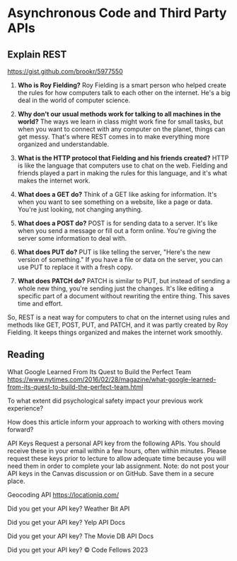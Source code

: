 # Asynchronous Code and Third Party APIs

## Explain REST 
https://gist.github.com/brookr/5977550

1. **Who is Roy Fielding?**
   Roy Fielding is a smart person who helped create the rules for how computers talk to each other on the internet. He's a big deal in the world of computer science.

2. **Why don't our usual methods work for talking to all machines in the world?**
   The ways we learn in class might work fine for small tasks, but when you want to connect with any computer on the planet, things can get messy. That's where REST comes in to make everything more organized and understandable.

3. **What is the HTTP protocol that Fielding and his friends created?**
   HTTP is like the language that computers use to chat on the web. Fielding and friends played a part in making the rules for this language, and it's what makes the internet work.

4. **What does a GET do?**
   Think of a GET like asking for information. It's when you want to see something on a website, like a page or data. You're just looking, not changing anything.

5. **What does a POST do?**
   POST is for sending data to a server. It's like when you send a message or fill out a form online. You're giving the server some information to deal with.

6. **What does PUT do?**
   PUT is like telling the server, "Here's the new version of something." If you have a file or data on the server, you can use PUT to replace it with a fresh copy.

7. **What does PATCH do?**
   PATCH is similar to PUT, but instead of sending a whole new thing, you're sending just the changes. It's like editing a specific part of a document without rewriting the entire thing. This saves time and effort.

So, REST is a neat way for computers to chat on the internet using rules and methods like GET, POST, PUT, and PATCH, and it was partly created by Roy Fielding. It keeps things organized and makes the internet work smoothly.

## Reading
What Google Learned From Its Quest to Build the Perfect Team
https://www.nytimes.com/2016/02/28/magazine/what-google-learned-from-its-quest-to-build-the-perfect-team.html

To what extent did psychological safety impact your previous work experience?

How does this article inform your approach to working with others moving forward?

API Keys
Request a personal API key from the following APIs. You should receive these in your email within a few hours, often within minutes. Please request these keys prior to lecture to allow adequate time because you will need them in order to complete your lab assignment. Note: do not post your API keys in the Canvas discussion or on GitHub. Save them in a secure place.

Geocoding API
https://locationiq.com/

Did you get your API key?
Weather Bit API

Did you get your API key?
Yelp API Docs

Did you get your API key?
The Movie DB API Docs

Did you get your API key?
© Code Fellows 2023
